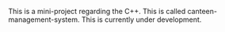 This is a mini-project regarding the C++.
This is called canteen-management-system.
This is currently under development.
